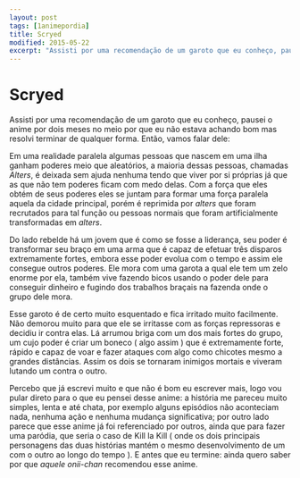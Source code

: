 ```yaml
---
layout: post
tags: [1animepordia]
title: Scryed
modified: 2015-05-22
excerpt: "Assisti por uma recomendação de um garoto que eu conheço, pausei o anime por dois meses no meio por que eu não estava achando bom mas resolvi terminar de qualquer forma. Então, vamos falar dele:"
---
```


Scryed
======

Assisti por uma recomendação de um garoto que eu conheço, pausei o anime
por dois meses no meio por que eu não estava achando bom mas resolvi
terminar de qualquer forma. Então, vamos falar dele:

Em uma realidade paralela algumas pessoas que nascem em uma ilha ganham
poderes meio que aleatórios, a maioria dessas pessoas, chamadas
*Alters*, é deixada sem ajuda nenhuma tendo que viver por si próprias já
que as que não tem poderes ficam com medo delas. Com a força que eles
obtém de seus poderes eles se juntam para formar uma força paralela
aquela da cidade principal, porém é reprimida por *alters* que foram
recrutados para tal função ou pessoas normais que foram artificialmente
transformadas em *alters*.

Do lado rebelde há um jovem que é como se fosse a liderança, seu poder é
transformar seu braço em uma arma que é capaz de efetuar três disparos
extremamente fortes, embora esse poder evolua com o tempo e assim ele
consegue outros poderes. Ele mora com uma garota a qual ele tem um zelo
enorme por ela, também vive fazendo bicos usando o poder dele para
conseguir dinheiro e fugindo dos trabalhos braçais na fazenda onde o
grupo dele mora.

Esse garoto é de certo muito esquentado e fica irritado muito
facilmente. Não demorou muito para que ele se irritasse com as forças
repressoras e decidiu ir contra elas. Lá arrumou briga com um dos mais
fortes do grupo, um cujo poder é criar um boneco ( algo assim ) que é
extremamente forte, rápido e capaz de voar e fazer ataques com algo como
chicotes mesmo a grandes distâncias. Assim os dois se tornaram inimigos
mortais e viveram lutando um contra o outro.

Percebo que já escrevi muito e que não é bom eu escrever mais, logo vou
pular direto para o que eu pensei desse anime: a história me pareceu
muito simples, lenta e até chata, por exemplo alguns episódios não
aconteciam nada, nenhuma ação e nenhuma mudança significativa; por outro
lado parece que esse anime já foi referenciado por outros, ainda que
para fazer uma paródia, que seria o caso de Kill la Kill ( onde os dois
principais personagens das duas histórias mantém o mesmo desenvolvimento
de um com o outro ao longo do tempo ). E antes que eu termine: ainda
quero saber por que *aquele* *onii-chan* recomendou esse anime.


